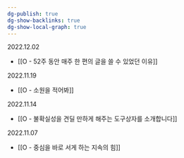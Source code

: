 ```yaml
---
dg-publish: true
dg-show-backlinks: true
dg-show-local-graph: true
---
```


2022.12.02
- [[O - 52주 동안 매주 한 편의 글을 쓸 수 있었던 이유]]

2022.11.19
- [[O - 소원을 적어봐]]

2022.11.14
- [[O - 불확실성을 견딜 만하게 해주는 도구상자를 소개합니다]]

2022.11.07
- [[O - 중심을 바로 서게 하는 지속의 힘]]






















